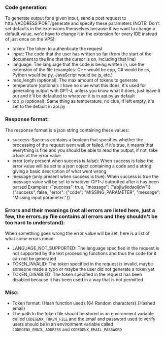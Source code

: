 ### Code generation:
To generate output for a given input, send a post request to http://ADDRESS:PORT/generate and specify these parameters (NOTE: Don't set defaults in the extensions themselves because if we want to change a default value, we'd have to change it in the extension for every IDE instead of just once on the VPS):
- token: The token to authenticate the request
- input: The code that the user has written so far (from the start of the document to the line that the cursor is on, including that line)
- language: The language that the code is being written in, use the extension of the file (examples: C++ would be cpp, C# would be cs, Python would be py, JavaScript would be js, etc.)
- max_length (optional): The max amount of tokens to generate
- temperature (optional): I have no clue what this does, it's used for generating output with GPT-J, unless you know what it does, just leave it out and it'll be defaulted to whatever it is in api.py as default
- top_p (optional): Same thing as temperature, no clue, if left empty, it's set to the default in api.py

### Response format:
The response format is a json string containing these values:
- success: Success contains a boolean that specifies whether the processing of the request went well or failed, if it's true, it means that everything is fine and you should be able to read the output, if not, take a look at the error value
- error (only present when success is false): When success is false the error value will be set to a json object containing a code and a string giving a basic description of what went wrong
- message (only present when success is true): When success is true the message value will be set to whatever GPT-J outputted after it has been parsed
Examples:
{"success": true, "message": ["abjiwjiodaoijdw"]}
{"success", false, "error": {"code": "MISSING_PARAMETER", "message": "Missing input parameter."}}

### Errors and their meanings (not all errors are listed here, just a few, the errors.py file contains all errors and they shouldn't be too hard to understand):
When something goes wrong the error value will be set, here is a list of what some errors mean:
- LANGUAGE_NOT_SUPPORTED: The language specified in the request is not supported by the text processing functions and thus the code for it can not be generated
- TOKEN_INVALID: The token specified in the request is invalid, maybe someone made a typo or maybe the user did not generate a token yet
- TOKEN_DISABLED: The token specified in the request has been disabled because it has been used in a way that is not permitted

### Misc:
- Token format: {Hash function used}.{64 Random characters}.{Hashed email}
- The path to the token file should be stored in an environment variable called `CODEGENX_TOKEN_FILE` and the email and password used to verify users should be in an environment variable called `CODEGENX_EMAIL_ADDRESS` and `CODEGENX_EMAIL_PASSWORD`

